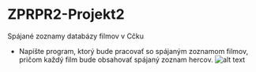 # ZPRPR2-Projekt2
Spájané zoznamy databázy filmov v Cčku
* Napíšte program, ktorý bude pracovať so spájaným zoznamom filmov, pričom každý film bude obsahovať spájaný zoznam hercov. 
![alt text](https://github.com/RIKOG/ZPRPR2-Projekt-2/blob/master/Zadanie_projekt_ZPRPR2_2.jpg?raw=true)
